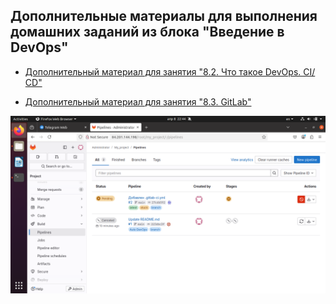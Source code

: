 ## Дополнительные материалы для выполнения домашних заданий из блока "Введение в DevOps"


- [Дополнительный материал для занятия "8.2. Что такое DevOps. СI/СD"](CICD/8.2-hw.md)

- [Дополнительный материал для занятия "8.3. GitLab"](https://github.com/netology-code/sdvps-materials/tree/main/gitlab)

![GitLab CI/CD pipeline](Images/1.png)
